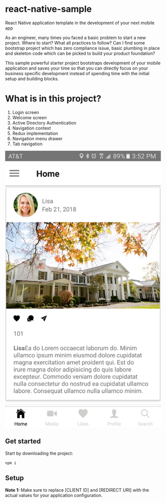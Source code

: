 # react-native-sample

React Native application template in the development of your next mobile app

As an engineer, many times you faced a basic problem to start a new project. Where to start? What all practices to follow? Can I find some bootstrap project which has zero compliance issue, basic plumbing in place and skeleton code which can be picked to build your product foundation?

This sample powerful starter project bootstraps development of your mobile application and saves your time so that you can directly focus on your business specific development instead of spending time with the initial setup and building blocks. 


# What is in this project?

1.	Login screen
2.	Welcome screen
3.	Active Directory Authentication
4.	Navigation context 
5.	Redux implementation
6.	Navigation menu drawer
7.	Tab navigation

<span align="center">

  ![](src\assets\appsample.jpeg)

</span>

## Get started

Start by downloading the project:
```console
npm i 
```

## Setup

**Note 1:** Make sure to replace [CLIENT ID] and [REDIRECT URI] with the actual values for your application configuration.

